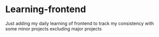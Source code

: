# Learning-frontend
Just adding my daily learning of frontend to track my consistency with some minor projects excluding major projects 
